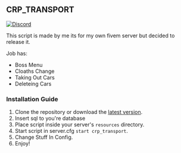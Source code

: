 ## CRP_TRANSPORT

[![Discord](https://img.shields.io/discord/902138867199643679?color=7289da&label=Discord&logo=discord&logoColor=ffffff)](https://discord.gg/hpYRxZ2KrF)

This script is made by me its for my own fivem server but decided to release it.

Job has:
- Boss Menu
- Cloaths Change
- Taking Out Cars
- Deleteing Cars

### Installation Guide
1. Clone the repository or download the [latest version](../../releases/latest).
2. Insert sql to you're database
3. Place script inside your server's `resources` directory.
4. Start script in server.cfg `start crp_transport`.
5. Change Stuff In Config.
6. Enjoy!
